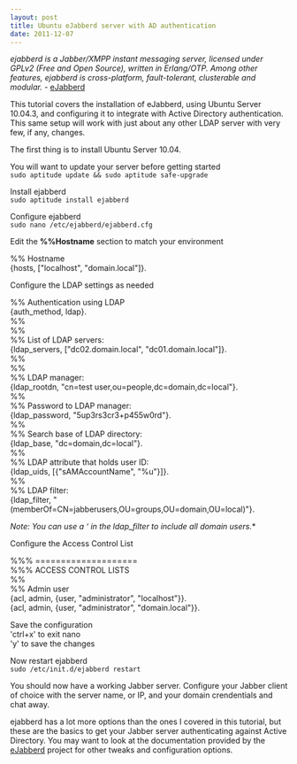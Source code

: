 ```yaml
---
layout: post
title: Ubuntu eJabberd server with AD authentication
date: 2011-12-07
---
```


*ejabberd is a Jabber/XMPP instant messaging server, licensed under GPLv2 (Free and Open Source), written in Erlang/OTP. Among other features, ejabberd is cross-platform, fault-tolerant, clusterable and modular.* - <a href="http://www.ejabberd.im/" title="eJabberd" target="_blank">eJabberd</a>  

This tutorial covers the installation of eJabberd, using Ubuntu Server 10.04.3, and configuring it to integrate with Active Directory authentication.  This same setup will work with just about any other LDAP server with very few, if any, changes.  

  
The first thing is to install Ubuntu Server 10.04.  

You will want to update your server before getting started  
`sudo aptitude update && sudo aptitude safe-upgrade`  


Install ejabberd  
`sudo aptitude install ejabberd`  


Configure ejabberd  
`sudo nano /etc/ejabberd/ejabberd.cfg`  


Edit the **%%Hostname** section to match your environment  

%% Hostname  
{hosts, ["localhost", "domain.local"]}.  


Configure the LDAP settings as needed  

%% Authentication using LDAP  
{auth_method, ldap}.  
%%  
%%  
%% List of LDAP servers:  
{ldap_servers, ["dc02.domain.local", "dc01.domain.local"]}.  
%%  
%%  
%% LDAP manager:  
{ldap_rootdn, "cn=test user,ou=people,dc=domain,dc=local"}.  
%%  
%% Password to LDAP manager:  
{ldap_password, "5up3rs3cr3+p455w0rd"}.  
%%  
%% Search base of LDAP directory:  
{ldap_base, "dc=domain,dc=local"}.  
%%  
%% LDAP attribute that holds user ID:  
{ldap_uids, [{"sAMAccountName", "%u"}]}.  
%%  
%% LDAP filter:  
{ldap_filter, "(memberOf=CN=jabberusers,OU=groups,OU=domain,OU=local)"}.  


**Note: You can use a &#8216;* in the ldap_filter to include all domain users.**  

Configure the Access Control List  

%%% ====================  
%%% ACCESS CONTROL LISTS  
%%  
%% Admin user  
{acl, admin, {user, "administrator", "localhost"}}.  
{acl, admin, {user, "administrator", "domain.local"}}.  


Save the configuration  
'ctrl+x' to exit nano  
'y' to save the changes  

Now restart ejabberd  
`sudo /etc/init.d/ejabberd restart`  


You should now have a working Jabber server.  Configure your Jabber client of choice with the server name, or IP, and your domain crendentials and chat away.  

ejabberd has a lot more options than the ones I covered in this tutorial, but these are the basics to get your Jabber server authenticating against Active Directory.  You may want to look at the documentation provided by the <a href="http://www.ejabberd.im/" title="eJabberd" target="_blank">eJabberd</a> project for other tweaks and configuration options.
